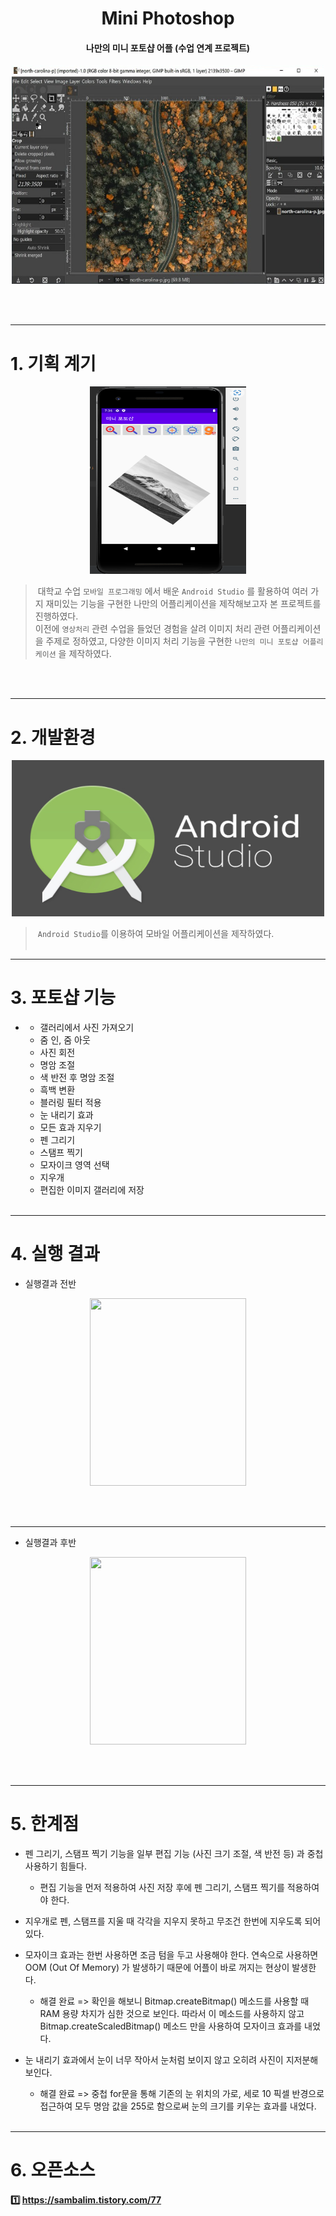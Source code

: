 
<h1 align="center"> Mini Photoshop </h1>

<h4 align="center"> 나만의 미니 포토샵 어플 (수업 연계 프로젝트) </h4>

<p align= "center">
<img src=/docs/readme_Imgs/readme_img1.PNG width=500 height=350></p> 
</br></br>

------------------------------------------

# 1. 기획 계기

<p align= "center">
<img src=/docs/readme_Imgs/readme_img2.PNG width=250 height=300></p> 

> &nbsp;대학교 수업 `모바일 프로그래밍` 에서 배운 `Android Studio` 를 활용하여 여러 가지 재미있는 기능을 구현한 나만의 어플리케이션을 제작해보고자 본 프로젝트를 진행하였다. <br> 이전에 `영상처리` 관련 수업을 들었던 경험을 살려 이미지 처리 관련 어플리케이션을 주제로 정하였고, 다양한 이미지 처리 기능을 구현한 `나만의 미니 포토샵 어플리케이션` 을 제작하였다.

<br><br>

------------------------------------------

# 2. 개발환경

<p align= "center">
<img src=/docs/readme_Imgs/readme_img3.PNG width=500 height=250></p>

> &nbsp;`Android Studio`를 이용하여 모바일 어플리케이션을 제작하였다.
<br><br>

------------------------------------------

# 3. 포토샵 기능
*
     * 갤러리에서 사진 가져오기
     * 줌 인, 줌 아웃
     * 사진 회전
     * 명암 조절
     * 색 반전 후 명암 조절
     * 흑백 변환
     * 블러링 필터 적용
     * 눈 내리기 효과
     * 모든 효과 지우기
     * 펜 그리기
     * 스탬프 찍기
     * 모자이크 영역 선택
     * 지우개
     * 편집한 이미지 갤러리에 저장
     <br><br>

------------------------------------------

# 4. 실행 결과

* 실행결과 전반

<p align= "center">
<img src=https://user-images.githubusercontent.com/86474141/147645085-592abb46-d019-4139-92ec-b94412b5b101.gif width=250 height=300></p>
<br><br>

------------------------------------------

* 실행결과 후반

<p align= "center">
<img src=https://user-images.githubusercontent.com/86474141/147645108-c300d227-75bb-44bc-97c6-d98ba4db3739.gif width=250 height=300></p>
<br><br>

------------------------------------------

# 5. 한계점

* 펜 그리기, 스탬프 찍기 기능을 일부 편집 기능 (사진 크기 조절, 색 반전 등) 과 중첩 사용하기 힘들다.
     * 편집 기능을 먼저 적용하여 사진 저장 후에 펜 그리기, 스탬프 찍기를 적용하여야 한다. <br>

* 지우개로 펜, 스탬프를 지울 때 각각을 지우지 못하고 무조건 한번에 지우도록 되어 있다. <br>

* 모자이크 효과는 한번 사용하면 조금 텀을 두고 사용해야 한다. 연속으로 사용하면 OOM (Out Of Memory) 가 발생하기 때문에 어플이 바로 꺼지는 현상이 발생한다.
     * 해결 완료 => 확인을 해보니 Bitmap.createBitmap() 메소드를 사용할 때 RAM 용량 차지가 심한 것으로 보인다. 따라서 이 메소드를 사용하지 않고 Bitmap.createScaledBitmap() 메소드 만을 사용하여 모자이크 효과를 내었다. <br>

* 눈 내리기 효과에서 눈이 너무 작아서 눈처럼 보이지 않고 오히려 사진이 지저분해 보인다.
     * 해결 완료 => 중첩 for문을 통해 기존의 눈 위치의 가로, 세로 10 픽셀 반경으로 접근하여 모두 명암 값을 255로 함으로써 눈의 크기를 키우는 효과를 내었다.
</br></br>

------------------------------------------

# 6. 오픈소스

#### 1️⃣ https://sambalim.tistory.com/77

